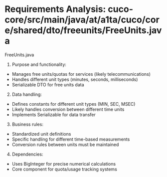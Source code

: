 # Requirements Analysis: cuco-core/src/main/java/at/a1ta/cuco/core/shared/dto/freeunits/FreeUnits.java

FreeUnits.java
1. Purpose and functionality:
- Manages free units/quotas for services (likely telecommunications)
- Handles different unit types (minutes, seconds, milliseconds)
- Serializable DTO for free units data

2. Data handling:
- Defines constants for different unit types (MIN, SEC, MSEC)
- Likely handles conversion between different time units
- Implements Serializable for data transfer

3. Business rules:
- Standardized unit definitions
- Specific handling for different time-based measurements
- Conversion rules between units must be maintained

4. Dependencies:
- Uses BigInteger for precise numerical calculations
- Core component for quota/usage tracking systems